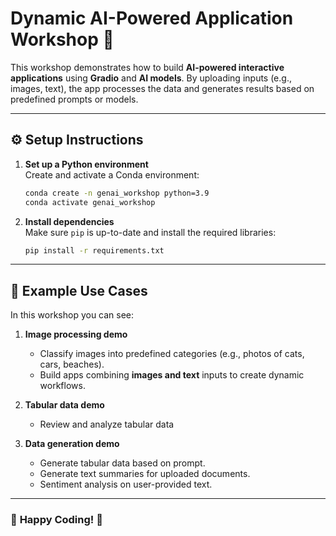 # Dynamic AI-Powered Application Workshop 🚀  

This workshop demonstrates how to build **AI-powered interactive applications** using **Gradio** and **AI models**. By uploading inputs (e.g., images, text), the app processes the data and generates results based on predefined prompts or models.

---

## ⚙️ **Setup Instructions**  

1. **Set up a Python environment**  
   Create and activate a Conda environment:  
   ```bash
   conda create -n genai_workshop python=3.9
   conda activate genai_workshop
   ```  

2. **Install dependencies**  
   Make sure `pip` is up-to-date and install the required libraries:  
   ```bash
   pip install -r requirements.txt
   ```  

---

## 🌟 **Example Use Cases**  
In this workshop you can see:
1. **Image processing demo**  
   - Classify images into predefined categories (e.g., photos of cats, cars, beaches).  
   - Build apps combining **images and text** inputs to create dynamic workflows.   

2. **Tabular data demo**
   - Review and analyze tabular data

3. **Data generation demo**  
   - Generate tabular data based on prompt.
   - Generate text summaries for uploaded documents.  
   - Sentiment analysis on user-provided text. 

---
### 🎉 **Happy Coding! 🚀**  